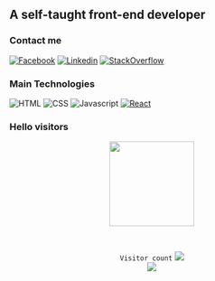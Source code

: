 ## A self-taught front-end developer

### Contact me

[![Facebook](https://img.shields.io/badge/facebook-%231877F2.svg?&style=for-the-badge&logo=facebook&logoColor=white)](https://www.facebook.com/profile.php?id=100025326254791)
[![Linkedin](https://img.shields.io/badge/linkedin-%230077B5.svg?&style=for-the-badge&logo=linkedin&logoColor=white)](https://www.linkedin.com/in/th%E1%BB%8Bnh-%C4%91o%C3%A0n-ph%C3%BA-890a31212/)
[![StackOverflow](https://img.shields.io/badge/stackoverflow-%23F48024.svg?&style=for-the-badge&logo=stackoverflow&logoColor=white)](https://stackoverflow.com/users/16664659/th%e1%bb%8bnh-%c4%90o%c3%a0n-ph%c3%ba)


### Main Technologies

![HTML](https://img.shields.io/badge/html-%23DD4B25.svg?&style=for-the-badge&logo=HTML5&logoColor=white)
![CSS](https://img.shields.io/badge/CSS-%231572B6.svg?&style=for-the-badge&logo=CSS3&logoColor=white)
![Javascript](https://img.shields.io/badge/JavaScript-%23f7df1e.svg?&style=for-the-badge&logo=JavaScript&logoColor=white)
[![React](https://img.shields.io/badge/React-%2361dafb.svg?&style=for-the-badge&logo=React&logoColor=white)](https://github.com/facebook/react)

### Hello visitors

<p align="center">
  <code><img src='https://user-images.githubusercontent.com/5713670/87202985-820dcb80-c2b6-11ea-9f56-7ec461c497c3.gif' width='150"'></code>
   </p>
   <!-- blank line -->
<br>
<!-- blank line -->

<p align="center">
   <code>Visitor count</code>
   <img src="https://profile-counter.glitch.me/thinh19981998/count.svg" />
  
   <br>
   <a href="https://hits.seeyoufarm.com">
      <img src="https://hits.seeyoufarm.com/api/count/incr/badge.svg?url=https%3A%2F%2Fgithub.com%2Fthinh19981998&count_bg=%2379C83D&title_bg=%23555555&icon=&icon_color=%23E7E7E7&title=hits&edge_flat=false" />
   </a>
  </p>
  
  


